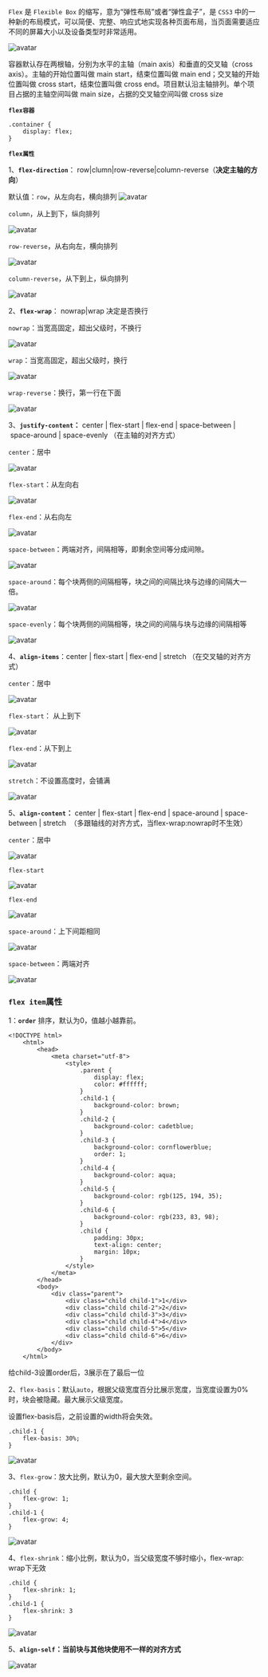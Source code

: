 `Flex` 是 `Flexible Box` 的缩写，意为“弹性布局”或者“弹性盒子”，是 `CSS3` 中的一种新的布局模式，可以简便、完整、响应式地实现各种页面布局，当页面需要适应不同的屏幕大小以及设备类型时非常适用。  

![avatar](./../images/css/flex/1.webp)


容器默认存在两根轴，分别为水平的主轴（main axis）和垂直的交叉轴（cross axis）。主轴的开始位置叫做 main start，结束位置叫做 main end；交叉轴的开始位置叫做 cross start，结束位置叫做 cross end。项目默认沿主轴排列。单个项目占据的主轴空间叫做 main size，占据的交叉轴空间叫做 cross size  


**`flex容器`**

```
.container {
    display: flex;
}
```

**`flex属性`**

1、**`flex-direction`**： row|clumn|row-reverse|column-reverse（**决定主轴的方向**）

默认值：`row`，从左向右，横向排列
![avatar](./../images/css/flex/2.webp)  


`column`，从上到下，纵向排列  

![avatar](./../images/css/flex/3.webp)  


`row-reverse`，从右向左，横向排列  

![avatar](./../images/css/flex/4.webp)  


`column-reverse`，从下到上，纵向排列  

![avatar](./../images/css/flex/5.webp)  


2、**`flex-wrap`**： nowrap|wrap 决定是否换行

`nowrap`：当宽高固定，超出父级时，不换行  

![avatar](./../images/css/flex/6.webp) 


`wrap`：当宽高固定，超出父级时，换行  

![avatar](./../images/css/flex/7.webp) 


`wrap-reverse`：换行，第一行在下面  

![avatar](./../images/css/flex/8.webp) 


3、**`justify-content`：** center | flex-start | flex-end | space-between | space-around | space-evenly （在主轴的对齐方式）

`center`：居中   

![avatar](./../images/css/flex/9.webp) 


`flex-start`：从左向右  

![avatar](./../images/css/flex/10.webp) 


`flex-end`：从右向左

![avatar](./../images/css/flex/11.webp) 


`space-between`：两端对齐，间隔相等，即剩余空间等分成间隙。  

![avatar](./../images/css/flex/12.webp) 


`space-around`：每个块两侧的间隔相等，块之间的间隔比块与边缘的间隔大一倍。  

![avatar](./../images/css/flex/13.webp) 


`space-evenly`：每个块两侧的间隔相等，块之间的间隔与块与边缘的间隔相等  

![avatar](./../images/css/flex/14.webp) 


4、**`align-items`**：center | flex-start | flex-end | stretch （在交叉轴的对齐方式）

`center`：居中  


![avatar](./../images/css/flex/15.webp) 


`flex-start`： 从上到下  


![avatar](./../images/css/flex/16.webp) 


`flex-end`：从下到上

![avatar](./../images/css/flex/17.webp) 


`stretch`：不设置高度时，会铺满   

![avatar](./../images/css/flex/18.webp) 


5、**`align-content`：** center | flex-start | flex-end | space-around | space-between | stretch  （多跟轴线的对齐方式，当flex-wrap:nowrap时不生效）

`center`：居中

![avatar](./../images/css/flex/19.webp) 


`flex-start`

![avatar](./../images/css/flex/20.webp) 


`flex-end`

![avatar](./../images/css/flex/21.webp) 


`space-around`：上下间距相同  

![avatar](./../images/css/flex/22.webp) 


`space-between`：两端对齐  

![avatar](./../images/css/flex/23.webp) 


### `flex item`属性

1：**`order`** 排序，默认为0，值越小越靠前。

```
<!DOCTYPE html>
    <html>
        <head>    
            <meta charset="utf-8">    
                <style>        
                    .parent {            
                        display: flex;            
                        color: #ffffff;        
                    }        
                    .child-1 {            
                        background-color: brown;        
                    }        
                    .child-2 {            
                        background-color: cadetblue;        
                    }        
                    .child-3 {            
                        background-color: cornflowerblue;            
                        order: 1;        
                    }        
                    .child-4 {            
                        background-color: aqua;        
                    }        
                    .child-5 {            
                        background-color: rgb(125, 194, 35);        
                    }        
                    .child-6 {            
                        background-color: rgb(233, 83, 98);        
                    }        
                    .child {           
                        padding: 30px;            
                        text-align: center;            
                        margin: 10px;        
                    }    
                </style>
            </meta>
        </head>
        <body>    
            <div class="parent">        
                <div class="child child-1">1</div>        
                <div class="child child-2">2</div>        
                <div class="child child-3">3</div>        
                <div class="child child-4">4</div>        
                <div class="child child-5">5</div>        
                <div class="child child-6">6</div>    
            </div>
        </body>
    </html>
```

给child-3设置order后，3展示在了最后一位

2、`flex-basis`：默认`auto`，根据父级宽度百分比展示宽度，当宽度设置为0%时，块会被隐藏。最大展示父级宽度。

设置flex-basis后，之前设置的width将会失效。

```
.child-1 {
    flex-basis: 30%;
}
```

  

![avatar](./../images/css/flex/24.webp) 


3、`flex-grow`：放大比例，默认为0，最大放大至剩余空间。

```
.child {
    flex-grow: 1;
}
.child-1 {
    flex-grow: 4;
}
```

![avatar](./../images/css/flex/25.webp) 


4、`flex-shrink`：缩小比例，默认为0，当父级宽度不够时缩小，flex-wrap: wrap下无效

```
.child {
    flex-shrink: 1;
}
.child-1 {
    flex-shrink: 3
}
```

![avatar](./../images/css/flex/26.webp) 


5、**`align-self`：当前块与其他块使用不一样的对齐方式**

![avatar](./../images/css/flex/27.webp) 
